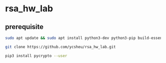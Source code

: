 # rsa_hw_lab

## prerequisite
```bash
sudo apt update && sudo apt install python3-dev python3-pip build-essential git -y

git clone https://github.com/ycsheu/rsa_hw_lab.git

pip3 install pycrypto --user
```
